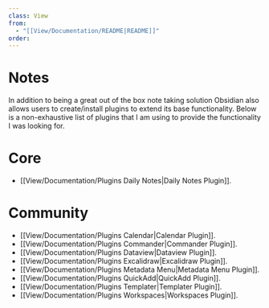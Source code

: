 ```yaml
---
class: View
from:
  - "[[View/Documentation/README|README]]"
order:
---
```

# Notes

In addition to being a great out of the box note taking solution Obsidian also allows users to create/install plugins to extend its base functionality. Below is a non-exhaustive list of plugins that I am using to provide the functionality I was looking for.

# Core

- [[View/Documentation/Plugins Daily Notes|Daily Notes Plugin]].

# Community

- [[View/Documentation/Plugins Calendar|Calendar Plugin]].
- [[View/Documentation/Plugins Commander|Commander Plugin]].
- [[View/Documentation/Plugins Dataview|Dataview Plugin]].
- [[View/Documentation/Plugins Excalidraw|Excalidraw Plugin]].
- [[View/Documentation/Plugins Metadata Menu|Metadata Menu Plugin]].
- [[View/Documentation/Plugins QuickAdd|QuickAdd Plugin]].
- [[View/Documentation/Plugins Templater|Templater Plugin]].
- [[View/Documentation/Plugins Workspaces|Workspaces Plugin]].
